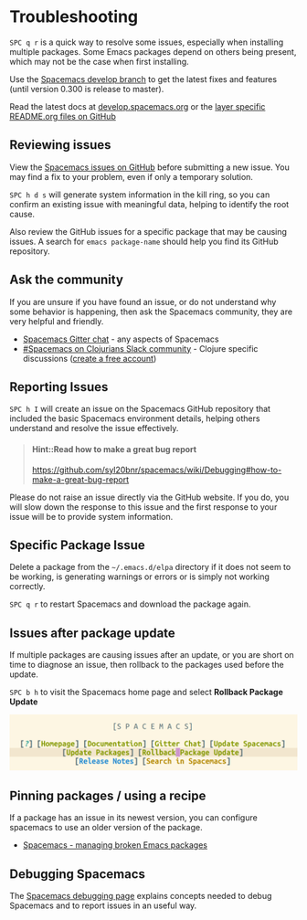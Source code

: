 # Troubleshooting

`SPC q r` is a quick way to resolve some issues, especially when installing multiple packages.  Some Emacs packages depend on others being present, which may not be the case when first installing.

Use the [Spacemacs develop branch](switch-to-develop.md) to get the latest fixes and features (until version 0.300 is release to master).

Read the latest docs at [develop.spacemacs.org](https://develop.spacemacs.org/) or the [layer specific README.org files on GitHub](https://github.com/syl20bnr/spacemacs/tree/develop/layers)

## Reviewing issues
View the [Spacemacs issues on GitHub](https://github.com/syl20bnr/spacemacs/issues) before submitting a new issue.  You may find a fix to your problem, even if only a temporary solution.

`SPC h d s` will generate system information in the kill ring, so you can confirm an existing issue with meaningful data, helping to identify the root cause.

Also review the GitHub issues for a specific package that may be causing issues.  A search for `emacs package-name` should help you find its GitHub repository.

## Ask the community
If you are unsure if you have found an issue, or do not understand why some behavior is happening, then ask the Spacemacs community, they are very helpful and friendly.

* [Spacemacs Gitter chat](https://gitter.im/syl20bnr/spacemacs) - any aspects of Spacemacs
* [#Spacemacs on Clojurians Slack community](clojurians.slack.com/messages/spacemacs) - Clojure specific discussions ([create a free account](http://clojurians.net/))

## Reporting Issues
`SPC h I` will create an issue on the Spacemacs GitHub repository that included the basic Spacemacs environment details, helping others understand and resolve the issue effectively.

> #### Hint::Read how to make a great bug report
> https://github.com/syl20bnr/spacemacs/wiki/Debugging#how-to-make-a-great-bug-report

Please do not raise an issue directly via the GitHub website.  If you do, you will slow down the response to this issue and the first response to your issue will be to provide system information.

## Specific Package Issue
Delete a package from the `~/.emacs.d/elpa` directory if it does not seem to be working, is generating warnings or errors or is simply not working correctly.

`SPC q r` to restart Spacemacs and download the package again.

## Issues after package update
If multiple packages are causing issues after an update, or you are short on time to diagnose an issue, then rollback to the packages used before the update.

`SPC b h` to visit the Spacemacs home page and select **Rollback Package Update**

![Spacemacs - Home buffer - Rollback package update](/images/spacemacs-home-rollback-package-update.png)

## Pinning packages / using a recipe
If a package has an issue in its newest version, you can configure spacemacs to use an older version of the package.

* [Spacemacs - managing broken Emacs packages](http://jr0cket.co.uk/2017/03/spacemacs-managing-broken-emacs-packages.html)

## Debugging Spacemacs

The [Spacemacs debugging page](https://github.com/syl20bnr/spacemacs/wiki/Debugging) explains concepts needed to debug Spacemacs and to report issues in an useful way.
